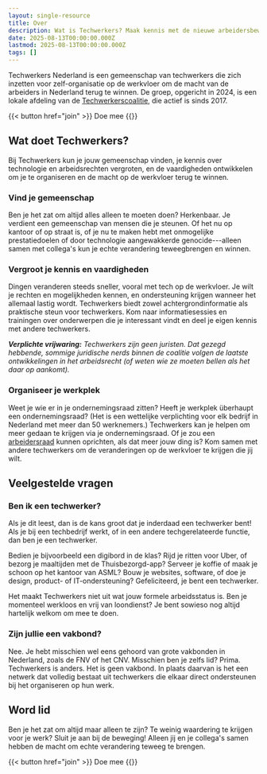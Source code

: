 ```yaml
---
layout: single-resource
title: Over
description: Wat is Techwerkers? Maak kennis met de nieuwe arbeidersbeweging in Nederland.
date: 2025-08-13T00:00:00.000Z
lastmod: 2025-08-13T00:00:00.000Z
tags: []
---
```


Techwerkers Nederland is een gemeenschap van techwerkers die zich inzetten voor zelf-organisatie op de werkvloer om de macht van de arbeiders in Nederland terug te winnen. De groep, opgericht in 2024, is een lokale afdeling van de [Techwerkerscoalitie](https://techworkerscoalition.org/), die actief is sinds 2017.

<span class="flex justify-center uppercase font-mono">
{{< button href="join" >}}
Doe mee
{{</button >}}
</span>

## Wat doet Techwerkers?

Bij Techwerkers kun je jouw gemeenschap vinden, je kennis over technologie en arbeidsrechten vergroten, en de vaardigheden ontwikkelen om je te organiseren en de macht op de werkvloer terug te winnen.

### Vind je gemeenschap

Ben je het zat om altijd alles alleen te moeten doen? Herkenbaar. Je verdient een gemeenschap van mensen die je steunen. Of het nu op kantoor of op straat is, of je nu te maken hebt met onmogelijke prestatiedoelen of door technologie aangewakkerde genocide---alleen samen met collega's kun je echte verandering teweegbrengen en winnen.

### Vergroot je kennis en vaardigheden

Dingen veranderen steeds sneller, vooral met tech op de werkvloer. Je wilt je rechten en mogelijkheden kennen, en ondersteuning krijgen wanneer het allemaal lastig wordt. Techwerkers biedt zowel achtergrondinformatie als praktische steun voor techwerkers. Kom naar informatiesessies en trainingen over onderwerpen die je interessant vindt en deel je eigen kennis met andere techwerkers.

_**Verplichte vrijwaring:** Techwerkers zijn geen juristen. Dat gezegd hebbende, sommige juridische nerds binnen de coalitie volgen de laatste ontwikkelingen in het arbeidsrecht (of weten wie ze moeten bellen als het daar op aankomt)._

### Organiseer je werkplek

Weet je wie er in je ondernemingsraad zitten? Heeft je werkplek überhaupt een ondernemingsraad? (Het is een wettelijke verplichting voor elk bedrijf in Nederland met meer dan 50 werknemers.) Techwerkers kan je helpen om meer gedaan te krijgen via je ondernemingsraad. Of je zou een [arbeidersraad](https://en-m-wikipedia-org.translate.goog/wiki/Workers'_council?_x_tr_sl=en&_x_tr_tl=nl) kunnen oprichten, als dat meer jouw ding is? Kom samen met andere techwerkers om de veranderingen op de werkvloer te krijgen die jij wilt.

## Veelgestelde vragen

### Ben ik een techwerker?

Als je dit leest, dan is de kans groot dat je inderdaad een techwerker bent! Als je bij een techbedrijf werkt, of in een andere techgerelateerde functie, dan ben je een techwerker.

Bedien je bijvoorbeeld een digibord in de klas? Rijd je ritten voor Uber, of bezorg je maaltijden met de Thuisbezorgd-app? Serveer je koffie of maak je schoon op het kantoor van ASML? Bouw je websites, software, of doe je design, product- of IT-ondersteuning? Gefeliciteerd, je bent een techwerker.

Het maakt Techwerkers niet uit wat jouw formele arbeidsstatus is. Ben je momenteel werkloos en vrij van loondienst? Je bent sowieso nog altijd hartelijk welkom om mee te doen.

### Zijn jullie een vakbond?

Nee. Je hebt misschien wel eens gehoord van grote vakbonden in Nederland, zoals de FNV of het CNV. Misschien ben je zelfs lid? Prima. Techwerkers is anders. Het is geen vakbond. In plaats daarvan is het een netwerk dat volledig bestaat uit techwerkers die elkaar direct ondersteunen bij het organiseren op hun werk.

## Word lid

Ben je het zat om altijd maar alleen te zijn? Te weinig waardering te krijgen voor je werk? Sluit je aan bij de beweging! Alleen jij en je collega's samen hebben de macht om echte verandering teweeg te brengen.

<span class="flex justify-center uppercase font-mono">
{{< button href="join" >}}
Doe mee
{{</button >}}
</span>